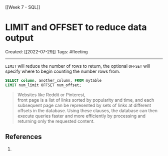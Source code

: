 [[Week 7 - SQL]]

# LIMIT and OFFSET to reduce data output
Created:  [[2022-07-29]]
Tags: #fleeting 

---
`LIMIT` will reduce the number of rows to return, 
the optional `OFFSET` will specify where to begin counting the number rows from.
```SQL
SELECT column, another_column, FROM mytable
LIMIT num_limit OFFSET num_offset;
```
> Websites like Reddit or Pinterest,  
 front page is a list of links sorted by popularity and time, and each subsequent page can be 
 represented by sets of links at different offsets in the database. 
 Using these clauses, the database can then execute queries faster and more efficiently by 
 processing and returning only the requested content.













## References
1. 